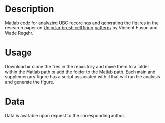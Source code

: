 # Description
Matlab code for analyzing UBC recordings and generating the figures in the research paper on [Unipolar brush cell firing patterns](https://doi.org/10.1101/2024.09.17.613480) by Vincent Huson and Wade Regehr.

# Usage
Download or clone the files in the  repository and move them to a folder within the Matlab path or add the folder to the Matlab path. Each main and supplementary figure has a script associated with it that will run the analysis and generate the figure.

# Data
Data is available upon request to the corresponding author.


